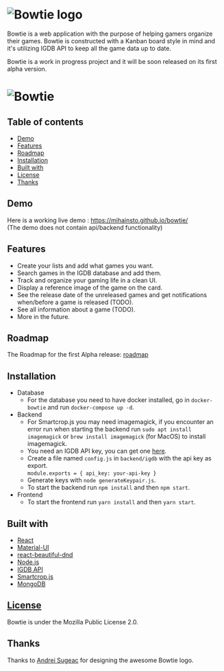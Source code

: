 # ![Bowtie logo](https://i.imgur.com/YmyvU17.png)

Bowtie is a web application with the purpose of helping gamers organize their games. Bowtie is constructed with a Kanban board style in mind and it's utilizing IGDB API to keep all the game data up to date.  

Bowtie is a work in progress project and it will be soon released on its first alpha version.

# ![Bowtie](https://i.imgur.com/wmEsTaX.png)


## Table of contents

- [Demo](#demo)
- [Features](#features)
- [Roadmap](#roadmap)
- [Installation](#installation)
- [Built with](#built-with)
- [License](#license)
- [Thanks](#thanks)

## Demo
Here is a working live demo :  https://mihainsto.github.io/bowtie/  
(The demo does not contain api/backend functionality)  

## Features
- Create your lists and add what games you want.
- Search games in the IGDB database and add them.
- Track and organize your gaming life in a clean UI.
- Display a reference image of the game on the card.
- See the release date of the unreleased games and get notifications when/before a game is released (TODO).
- See all information about a game (TODO).
- More in the future.

## Roadmap
The Roadmap for the first Alpha release:
[roadmap](https://github.com/mihainsto/bowtie/wiki/Roadmap-for-first-release)

## Installation
- Database
  - For the database you need to have docker installed, go in `docker-bowtie` and run `docker-compose up -d`.
- Backend
  - For Smartcrop.js you may need imagemagick, if you encounter an error run when starting the backend run
  `sudo apt install imagemagick` or `brew install imagemagick` (for MacOS) to install imagemagick.
  - You need an IGDB API key, you can get one [here](https://www.igdb.com/api).
  - Create a file named `config.js` in `backend/igdb` with the api key as export.   
  `module.exports = {
    api_key: your-api-key
  }`
  - Generate keys with `node generateKeypair.js`.
  - To start the backend run `npm install` and then `npm start`.
- Frontend
  - To start the frontend run `yarn install` and then `yarn start`.

## Built with 

- [React](https://github.com/facebook/react)
- [Material-UI](https://github.com/mui-org/material-ui)
- [react-beautiful-dnd](https://github.com/atlassian/react-beautiful-dnd)
- [Node.js](https://github.com/nodejs/node)
- [IGDB API](https://www.igdb.com/api)
- [Smartcrop.js](https://github.com/jwagner/smartcrop.js/)
- [MongoDB](https://github.com/mongodb/mongo)

## [License](https://github.com/mihainsto/bowtie/blob/readme/LICENSE)
Bowtie is under the Mozilla Public License 2.0.

## Thanks
Thanks to [Andrei Sugeac](https://github.com/AndreiSugeac) for designing the awesome Bowtie logo.
